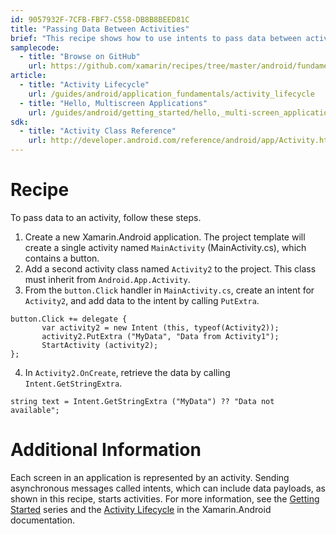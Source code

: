 ```yaml
---
id: 9057932F-7CFB-FBF7-C558-DB8B8BEED81C
title: "Passing Data Between Activities"
brief: "This recipe shows how to use intents to pass data between activities."
samplecode:
  - title: "Browse on GitHub" 
    url: https://github.com/xamarin/recipes/tree/master/android/fundamentals/activity/pass_data_between_activity
article:
  - title: "Activity Lifecycle" 
    url: /guides/android/application_fundamentals/activity_lifecycle
  - title: "Hello, Multiscreen Applications" 
    url: /guides/android/getting_started/hello,_multi-screen_applications
sdk:
  - title: "Activity Class Reference" 
    url: http://developer.android.com/reference/android/app/Activity.html
---
```


<a name="Recipe" class="injected"></a>


# Recipe

To pass data to an activity, follow these steps.

1.  Create a new Xamarin.Android application. The project template will create a single activity named  `MainActivity` (MainActivity.cs), which contains a button.
2.  Add a second activity class named  `Activity2` to the project. This class must inherit from  `Android.App.Activity`.
3.  From the  `button.Click` handler in  `MainActivity.cs`, create an intent for  `Activity2`, and add data to the intent by calling  `PutExtra`.


```
button.Click += delegate {
       var activity2 = new Intent (this, typeof(Activity2));
       activity2.PutExtra ("MyData", "Data from Activity1");
       StartActivity (activity2);
};
```

<ol start="4">
  <li>In <code>Activity2.OnCreate</code>, retrieve the data by calling <code>Intent.GetStringExtra</code>.</li>
</ol>


```
string text = Intent.GetStringExtra ("MyData") ?? "Data not available";
```

 <a name="Additional_Information" class="injected"></a>


# Additional Information

Each screen in an application is represented by an activity. Sending
asynchronous messages called intents, which can include data payloads, as shown
in this recipe, starts activities. For more information, see the [Getting Started](/guides/android/getting_started) series and the [Activity Lifecycle](/guides/android/application_fundamentals/activity_lifecycle) in the Xamarin.Android documentation.

